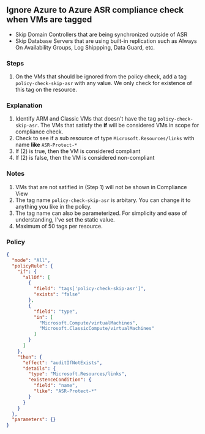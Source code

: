 ## Ignore Azure to Azure ASR compliance check when VMs are tagged

* Skip Domain Controllers that are being synchronized outside of ASR
* Skip Database Servers that are using built-in replication such as Always On Availability Groups, Log Shippping, Data Guard, etc.

### Steps

1. On the VMs that should be ignored from the policy check, add a tag `policy-check-skip-asr` with any value.  We only check for existence of this tag on the resource.

### Explanation

1. Identify ARM and Classic VMs that doesn't have the tag `policy-check-skip-asr`.  The VMs that satisfy the **if** will be considered VMs in scope for compliance check.
2. Check to see if a sub resource of type `Microsoft.Resources/links` with name **like** `ASR-Protect-*`
3. If (2) is true, then the VM is considered compliant
4. If (2) is false, then the VM is considered non-compliant

### Notes

1. VMs that are not satified in (Step 1) will not be shown in Compliance View 
2. The tag name `policy-check-skip-asr` is arbitary.  You can change it to anything you like in the policy.
3. The tag name can also be parameterized.  For simplicity and ease of understanding, I've set the static value.
4. Maximum of 50 tags per resource.

### Policy

```json
{
  "mode": "All",
  "policyRule": {
    "if": {
      "allOf": [
        {
          "field": "tags['policy-check-skip-asr']",
          "exists": "false"
        },
        {
          "field": "type",
          "in": [
            "Microsoft.Compute/virtualMachines",
            "Microsoft.ClassicCompute/virtualMachines"
          ]
        }
      ]
    },
    "then": {
      "effect": "auditIfNotExists",
      "details": {
        "type": "Microsoft.Resources/links",
        "existenceCondition": {
          "field": "name",
          "like": "ASR-Protect-*"
        }
      }
    }
  },
  "parameters": {}
}
```
